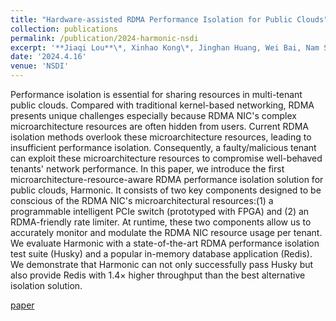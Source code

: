 ```yaml
---
title: "Hardware-assisted RDMA Performance Isolation for Public Clouds"
collection: publications
permalink: /publication/2024-harmonic-nsdi
excerpt: '**Jiaqi Lou**\*, Xinhao Kong\*, Jinghan Huang, Wei Bai, Nam Sung Kim, Danyang Zhuo. <br /> <br /> [paper](https://www.usenix.org/conference/nsdi24/presentation/lou){: .btn--research}'
date: '2024.4.16'
venue: 'NSDI'
---
```


Performance isolation is essential for sharing resources in multi-tenant public clouds. Compared with traditional kernel-based networking, RDMA presents unique challenges especially because RDMA NIC's complex microarchitecture resources are often hidden from users. Current RDMA isolation methods overlook these microarchitecture resources, leading to insufficient performance isolation. Consequently, a faulty/malicious tenant can exploit these microarchitecture resources to compromise well-behaved tenants' network performance. In this paper, we introduce the first microarchitecture-resource-aware RDMA performance isolation solution for public clouds, Harmonic. It consists of two key components designed to be conscious of the RDMA NIC's microarchitectural resources:(1) a programmable intelligent PCIe switch (prototyped with FPGA) and (2) an RDMA-friendly rate limiter. At runtime, these two components allow us to accurately monitor and modulate the RDMA NIC resource usage per tenant. We evaluate Harmonic with a state-of-the-art RDMA performance isolation test suite (Husky) and a popular in-memory database application (Redis). We demonstrate that Harmonic can not only successfully pass Husky but also provide Redis with 1.4× higher throughput than the best alternative isolation solution.

[paper](https://www.usenix.org/conference/nsdi24/presentation/lou)
